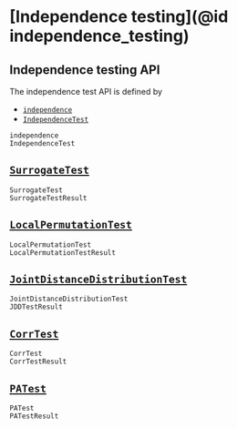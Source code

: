 
# [Independence testing](@id independence_testing)

## Independence testing API

The independence test API is defined by

- [`independence`](@ref)
- [`IndependenceTest`](@ref)

```@docs
independence
IndependenceTest
```

## [`SurrogateTest`](@ref)

```@docs
SurrogateTest
SurrogateTestResult
```

## [`LocalPermutationTest`](@ref)

```@docs
LocalPermutationTest
LocalPermutationTestResult
```

## [`JointDistanceDistributionTest`](@ref)

```@docs
JointDistanceDistributionTest
JDDTestResult
```

## [`CorrTest`](@ref)

```@docs
CorrTest
CorrTestResult
```

## [`PATest`](@ref)

```@docs
PATest
PATestResult
```
